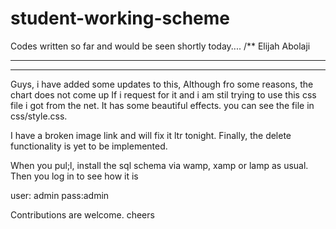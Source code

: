 student-working-scheme
======================

Codes written so far and would be seen shortly today....
/**
Elijah Abolaji
****
***

Guys, i have added some updates to this, Although fro some reasons, the chart does not come up
If i request for it and i am stil trying to use this css file i got from the net. It has some beautiful effects.
you can see the file in css/style.css.

I have a broken image link and will fix it ltr tonight. Finally, the delete functionality is yet to be implemented.

When you pul;l, install the sql schema via wamp, xamp or lamp as usual.
Then you log in to see how it is

user: admin
pass:admin

Contributions are welcome. cheers

